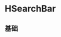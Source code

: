 # HSearchBar

## 基础

<div style="background-color:var(--color-background-base3);display:inline-block;width:300px">
<HSearchBar v-model="value"></HSearchBar>
</div>

<script setup>
import { ref } from 'vue'
import HSearchBar from '../src/components/HSearchBar.vue'
import HButton from '../src/components/HButton.vue'
const value = ref('')
</script>
